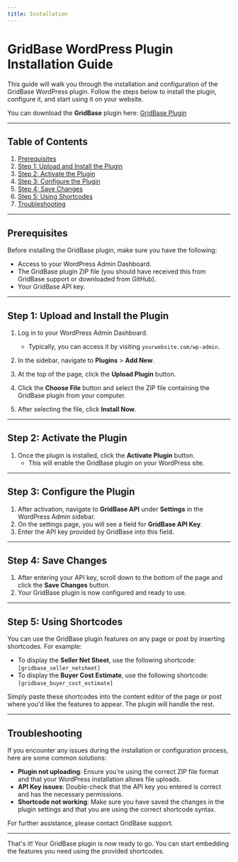 ```yaml
---
title: Installation
---
```

# GridBase WordPress Plugin Installation Guide

This guide will walk you through the installation and configuration of the GridBase WordPress plugin. Follow the steps below to install the plugin, configure it, and start using it on your website.

You can download the **GridBase** plugin here:
[GridBase Plugin](./seller-netsheet-plugin.zip)

---

## Table of Contents
1. [Prerequisites](#prerequisites) 
2. [Step 1: Upload and Install the Plugin](#step-1-upload-and-install-the-plugin)
3. [Step 2: Activate the Plugin](#step-2-activate-the-plugin)
4. [Step 3: Configure the Plugin](#step-3-configure-the-plugin)
5. [Step 4: Save Changes](#step-4-save-changes)
6. [Step 5: Using Shortcodes](#step-5-using-shortcodes)
7. [Troubleshooting](#troubleshooting)

---

## Prerequisites
Before installing the GridBase plugin, make sure you have the following:
- Access to your WordPress Admin Dashboard.
- The GridBase plugin ZIP file (you should have received this from GridBase support or downloaded from GitHub).
- Your GridBase API key.

---

## Step 1: Upload and Install the Plugin
1. Log in to your WordPress Admin Dashboard.
   - Typically, you can access it by visiting `yourwebsite.com/wp-admin`.
   
2. In the sidebar, navigate to **Plugins** > **Add New**.
3. At the top of the page, click the **Upload Plugin** button.
4. Click the **Choose File** button and select the ZIP file containing the GridBase plugin from your computer.
5. After selecting the file, click **Install Now**.

---

## Step 2: Activate the Plugin
1. Once the plugin is installed, click the **Activate Plugin** button.
   - This will enable the GridBase plugin on your WordPress site.

---

## Step 3: Configure the Plugin
1. After activation, navigate to **GridBase API** under **Settings** in the WordPress Admin sidebar.
2. On the settings page, you will see a field for **GridBase API Key**.
3. Enter the API key provided by GridBase into this field.

---

## Step 4: Save Changes
1. After entering your API key, scroll down to the bottom of the page and click the **Save Changes** button.
2. Your GridBase plugin is now configured and ready to use.

---

## Step 5: Using Shortcodes 
You can use the GridBase plugin features on any page or post by inserting shortcodes. For example:
- To display the **Seller Net Sheet**, use the following shortcode: `[gridbase_seller_netsheet]`
- To display the **Buyer Cost Estimate**, use the following shortcode: `[gridbase_buyer_cost_estimate]`
  
Simply paste these shortcodes into the content editor of the page or post where you'd like the features to appear. The plugin will handle the rest.

---

## Troubleshooting
If you encounter any issues during the installation or configuration process, here are some common solutions:
- **Plugin not uploading**: Ensure you're using the correct ZIP file format and that your WordPress installation allows file uploads.
- **API Key issues**: Double-check that the API key you entered is correct and has the necessary permissions. 
- **Shortcode not working**: Make sure you have saved the changes in the plugin settings and that you are using the correct shortcode syntax.

For further assistance, please contact GridBase support.

---

That's it! Your GridBase plugin is now ready to go. You can start embedding the features you need using the provided shortcodes.

